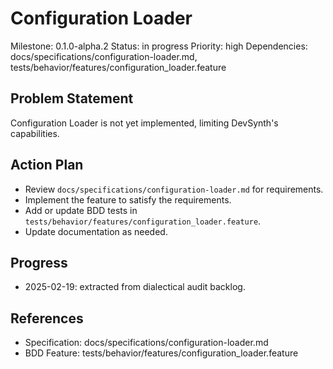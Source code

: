 # Configuration Loader
Milestone: 0.1.0-alpha.2
Status: in progress
Priority: high
Dependencies: docs/specifications/configuration-loader.md, tests/behavior/features/configuration_loader.feature

## Problem Statement
Configuration Loader is not yet implemented, limiting DevSynth's capabilities.


## Action Plan
- Review `docs/specifications/configuration-loader.md` for requirements.
- Implement the feature to satisfy the requirements.
- Add or update BDD tests in `tests/behavior/features/configuration_loader.feature`.
- Update documentation as needed.

## Progress
- 2025-02-19: extracted from dialectical audit backlog.

## References
- Specification: docs/specifications/configuration-loader.md
- BDD Feature: tests/behavior/features/configuration_loader.feature
